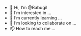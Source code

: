 - 👋 Hi, I’m @Babugil
- 👀 I’m interested in ...
- 🌱 I’m currently learning ...
- 💞️ I’m looking to collaborate on ...
- 📫 How to reach me ...

<!---
Babugil/Babugil is a ✨ special ✨ repository because its `README.md` (this file) appears on your GitHub profile.
You can click the Preview link to take a look at your changes.
--->
